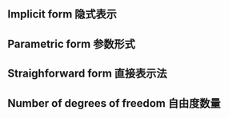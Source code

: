 ## Implicit form 隐式表示 


## Parametric form 参数形式


## Straighforward form 直接表示法


## Number of degrees of freedom 自由度数量


